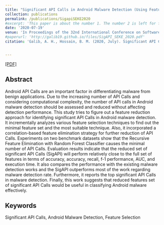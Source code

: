 ```yaml
---
title: "Significant API Calls in Android Malware Detection (Using Feature Selection Techniques and Correla-tion Based Feature Elimination)"
collection: publications
permalink: /publications/SigapiSEKE2020
#excerpt: 'This paper is about the number 1. The number 2 is left for future work.'
date: '2020-07-19'
venue: 'In Proceedings of the 32nd International Conference on Software Engineering Knowledge Engineering, 2020 (SEKE 2020)'
#paperurl: 'http://galib19.github.io/files/SigAPI_SEKE_2020.pdf'
citation: 'Galib, A. H., Hossain, B. M. (2020, July). Significant API Calls in Android Malware Detection (Using Feature Selection Techniques and Correlation Based Feature Elimination). In Proceedings of the 32nd International Conference on Software Engineering Knowledge Engineering (pp.566-571).'


---
```


[[PDF]](http://galib19.github.io/files/SigAPI_SEKE_2020.pdf)
## Abstract 

Android API Calls are an important factor in
differentiating malware from benign applications. Due to the
increasing number of API Calls and considering computational
complexity, the number of API calls in Android malware detection
should be assessed and reduced without affecting detection
performance. This study tries to figure out a feature reduction
approach for identifying significant API Calls in Android malware
detection. It incrementally analyzes various feature selection
techniques to find out the minimal feature set and the most suitable
technique. Also, it incorporated a correlation-based feature
elimination strategy for further reduction of API Calls.
Experiments on two benchmark datasets show that the Recursive
Feature Elimination with Random Forest Classifier causes the
minimal number of API Calls. Evaluation results indicate that the
reduced set of significant API Calls (SigAPI) will perform
relatively close to the full set of features in terms of accuracy,
accuracy, recall, f-1 performance, AUC, and execution time. It also
compares the performance with the existing malware detection
works and the SigAPI outperforms most of the work regarding
malware detection rate. Furthermore, it reports the top significant
API Calls in malware detection. Finally, this work suggests that
reduced features set of significant API Calls would be useful in
classifying Android malware effectively.

## Keywords 

Significant API Calls, Android Malware Detection,
Feature Selection